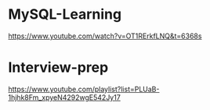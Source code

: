 # MySQL-Learning

https://www.youtube.com/watch?v=OT1RErkfLNQ&t=6368s

# Interview-prep
https://www.youtube.com/playlist?list=PLUaB-1hjhk8Fm_xpyeN4292wgE542Jy17